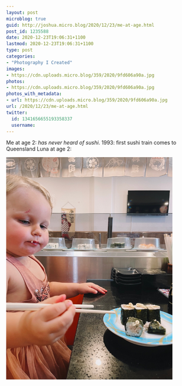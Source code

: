 ```yaml
---
layout: post
microblog: true
guid: http://joshua.micro.blog/2020/12/23/me-at-age.html
post_id: 1235588
date: 2020-12-23T19:06:31+1100
lastmod: 2020-12-23T19:06:31+1100
type: post
categories:
- "Photography I Created"
images:
- https://cdn.uploads.micro.blog/359/2020/9fd606a90a.jpg
photos:
- https://cdn.uploads.micro.blog/359/2020/9fd606a90a.jpg
photos_with_metadata:
- url: https://cdn.uploads.micro.blog/359/2020/9fd606a90a.jpg
url: /2020/12/23/me-at-age.html
twitter:
  id: 1341656655193358337
  username: 
---
```

Me at age 2: *has never heard of sushi*.
1993: first sushi train comes to Queensland
Luna at age 2:

<img src="uploads/2020/9fd606a90a.jpg" width="450" height="600" alt="" />
